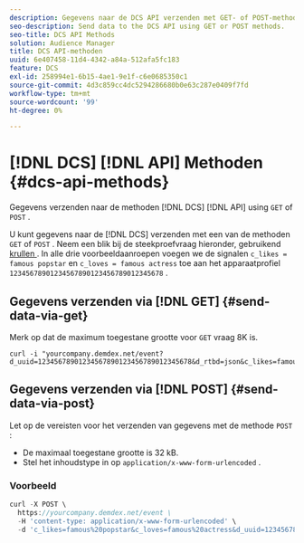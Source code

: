 ```yaml
---
description: Gegevens naar de DCS API verzenden met GET- of POST-methoden.
seo-description: Send data to the DCS API using GET or POST methods.
seo-title: DCS API Methods
solution: Audience Manager
title: DCS API-methoden
uuid: 6e407458-11d4-4342-a84a-512afa5fc183
feature: DCS
exl-id: 258994e1-6b15-4ae1-9e1f-c6e0685350c1
source-git-commit: 4d3c859cc4dc5294286680b0e63c287e0409f7fd
workflow-type: tm+mt
source-wordcount: '99'
ht-degree: 0%

---
```


# [!DNL DCS] [!DNL API] Methoden {#dcs-api-methods}

Gegevens verzenden naar de methoden [!DNL DCS] [!DNL API] using `GET` of `POST` .

U kunt gegevens naar de [!DNL DCS] verzenden met een van de methoden `GET` of `POST` . Neem een blik bij de steekproefvraag hieronder, gebruikend [&#x200B; krullen &#x200B;](https://curl.haxx.se/). In alle drie voorbeeldaanroepen voegen we de signalen `c_likes = famous popstar` en `c_loves = famous actress` toe aan het apparaatprofiel `12345678901234567890123456789012345678` .

## Gegevens verzenden via [!DNL GET] {#send-data-via-get}

Merk op dat de maximum toegestane grootte voor `GET` vraag 8K is.

```
curl -i "yourcompany.demdex.net/event?d_uuid=12345678901234567890123456789012345678&d_rtbd=json&c_likes=famous%20popstar&c_loves=famous%20actress"
```

## Gegevens verzenden via [!DNL POST] {#send-data-via-post}

Let op de vereisten voor het verzenden van gegevens met de methode `POST` :

* De maximaal toegestane grootte is 32 kB.
* Stel het inhoudstype in op `application/x-www-form-urlencoded` .

### Voorbeeld

```js
curl -X POST \
  https://yourcompany.demdex.net/event \
  -H 'content-type: application/x-www-form-urlencoded' \
  -d 'c_likes=famous%20popstar&c_loves=famous%20actress&d_uuid=12345678901234567890123456789012345678'
```
